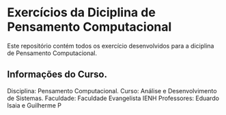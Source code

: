 # Exercícios da Diciplina de Pensamento Computacional

Este repositório contém todos os exercício desenvolvidos para a diciplina de Pensamento Computacional.

## Informações do Curso.

Disciplina: Pensamento Computacional.
Curso: Análise e Desenvolvimento de Sistemas.
Faculdade: Faculdade Evangelista IENH 
Professores: Eduardo Isaia e Guilherme P
